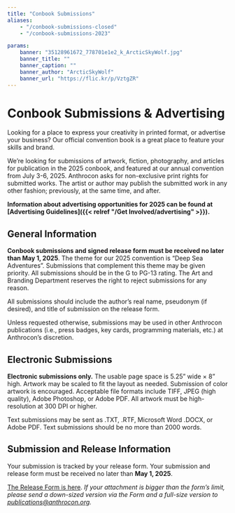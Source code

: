 ```yaml
---
title: "Conbook Submissions"
aliases:
    - "/conbook-submissions-closed"
    - "/conbook-submissions-2023"

params:
    banner: "35128961672_778701e1e2_k_ArcticSkyWolf.jpg"
    banner_title: ""
    banner_caption: ""
    banner_author: "ArcticSkyWolf"
    banner_url: "https://flic.kr/p/VztgZR"
---
```


# Conbook Submissions & Advertising

Looking for a place to express your creativity in printed format, or advertise your business? Our official convention book is a great place to feature your skills and brand.

We’re looking for submissions of artwork, fiction, photography, and articles for publication in the 2025 conbook, and featured at our annual convention from July 3-6, 2025. Anthrocon asks for non-exclusive print rights for submitted works. The artist or author may publish the submitted work in any other fashion; previously, at the same time, and after.

**Information about advertising opportunities for 2025 can be found at [Advertising Guidelines]({{< relref "/Get Involved/advertising" >}}).**

## General Information

**Conbook submissions and signed release form must be received no later than May 1, 2025**. The theme for our 2025 convention is “Deep Sea Adventures”. Submissions that complement this theme may be given priority. All submissions should be in the G to PG-13 rating. The Art and Branding Department reserves the right to reject submissions for any reason.

All submissions should include the author’s real name, pseudonym (if desired), and title of submission on the release form.

Unless requested otherwise, submissions may be used in other Anthrocon publications (i.e., press badges, key cards, programming materials, etc.) at Anthrocon’s discretion.

## Electronic Submissions

**Electronic submissions only.** The usable page space is 5.25” wide × 8” high. Artwork may be scaled to fit the layout as needed. Submission of color artwork is encouraged. Acceptable file formats include TIFF, JPEG (high quality), Adobe Photoshop, or Adobe PDF. All artwork must be high-resolution at 300 DPI or higher.

Text submissions may be sent as .TXT, .RTF, Microsoft Word .DOCX, or Adobe PDF. Text submissions should be no more than 2000 words.

## Submission and Release Information

Your submission is tracked by your release form. Your submission and release form must be received no later than **May 1, 2025**.

[The Release Form is here](https://docs.google.com/forms/d/e/1FAIpQLSdy_eRN57008_0LIk1V4ovVhJZpwxKfQ_3K8Mm1PM9W_TkEow/viewform?usp=header). *If your attachment is bigger than the form’s limit, please send a down-sized version via the Form and a full-size version to <publications@anthrocon.org>.*
